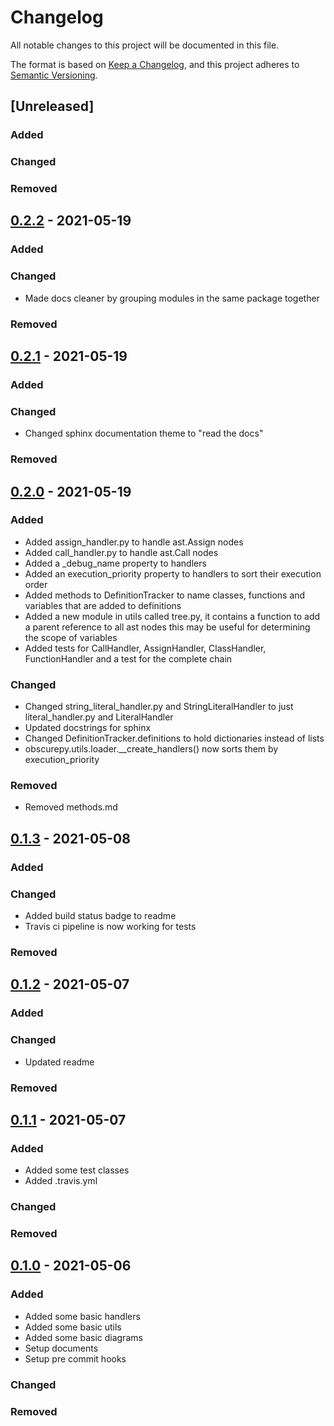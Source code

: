 # Changelog
All notable changes to this project will be documented in this file.

The format is based on [Keep a Changelog](https://keepachangelog.com/en/1.0.0/),
and this project adheres to [Semantic Versioning](https://semver.org/spec/v2.0.0.html).

## [Unreleased]
### Added

### Changed

### Removed
## [0.2.2](https://github.com/drewtchrist/obscurepy/releases/tag/v0.2.2) - 2021-05-19
### Added

### Changed
* Made docs cleaner by grouping modules in the same package together

### Removed

## [0.2.1](https://github.com/drewtchrist/obscurepy/releases/tag/v0.2.1) - 2021-05-19
### Added

### Changed
* Changed sphinx documentation theme to "read the docs"

### Removed

## [0.2.0](https://github.com/drewtchrist/obscurepy/releases/tag/v0.2.0) - 2021-05-19
### Added
* Added assign_handler.py to handle ast.Assign nodes
* Added call_handler.py to handle ast.Call nodes
* Added a _debug_name property to handlers
* Added an execution_priority property to handlers to sort their execution order
* Added methods to DefinitionTracker to name classes, functions and variables that are added to definitions
* Added a new module in utils called tree.py, it contains a function to add a parent reference to all ast nodes
  this may be useful for determining the scope of variables
* Added tests for CallHandler, AssignHandler, ClassHandler, FunctionHandler and a test for the complete chain

### Changed
* Changed string_literal_handler.py and StringLiteralHandler to just literal_handler.py and LiteralHandler
* Updated docstrings for sphinx
* Changed DefinitionTracker.definitions to hold dictionaries instead of lists
* obscurepy.utils.loader.__create_handlers() now sorts them by execution_priority

### Removed
* Removed methods.md

## [0.1.3](https://github.com/drewtchrist/obscurepy/releases/tag/v0.1.3) - 2021-05-08
### Added

### Changed
* Added build status badge to readme
* Travis ci pipeline is now working for tests

### Removed

## [0.1.2](https://github.com/drewtchrist/obscurepy/releases/tag/v0.1.2) - 2021-05-07
### Added

### Changed
* Updated readme

### Removed

## [0.1.1](https://github.com/drewtchrist/obscurepy/releases/tag/v0.1.1) - 2021-05-07
### Added
* Added some test classes
* Added .travis.yml

### Changed

### Removed

## [0.1.0](https://github.com/drewtchrist/obscurepy/releases/tag/v0.1.0) - 2021-05-06
### Added
* Added some basic handlers
* Added some basic utils
* Added some basic diagrams
* Setup documents
* Setup pre commit hooks

### Changed

### Removed
